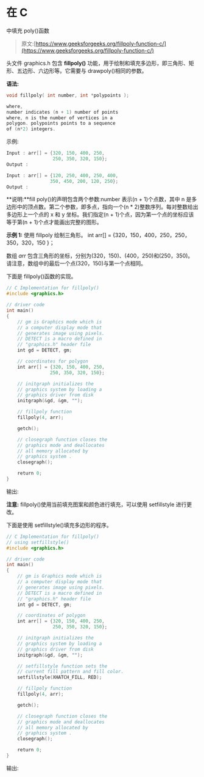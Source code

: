 # 在 C

中填充 poly()函数

> 原文:[https://www.geeksforgeeks.org/fillpoly-function-c/](https://www.geeksforgeeks.org/fillpoly-function-c/)

头文件 graphics.h 包含 **fillpoly()** 功能，用于绘制和填充多边形，即三角形、矩形、五边形、六边形等。它需要与 drawpoly()相同的参数。

**语法:**

```cpp
void fillpoly( int number, int *polypoints );

where,
number indicates (n + 1) number of points 
where, n is the number of vertices in a 
polygon. polypoints points to a sequence
of (n*2) integers.

```

示例:

```cpp
Input : arr[] = {320, 150, 400, 250,
                 250, 350, 320, 150};
Output : 

Input : arr[] = {120, 250, 400, 250, 400,
                350, 450, 200, 120, 250};
Output : 

```

**说明:**fill poly()的声明包含两个参数:number 表示(n + 1)个点数，其中 n 是多边形中的顶点数。第二个参数，即多点，指向一个(n * 2)整数序列。每对整数给出多边形上一个点的 x 和 y 坐标。我们指定(n + 1)个点，因为第一个点的坐标应该等于第(n + 1)个点才能画出完整的图形。

**示例 1:** 使用 fillpoly 绘制三角形。
int arr[] = {320，150，400，250，250，350，320，150 }；

数组 *arr* 包含三角形的坐标，分别为(320，150)、(400，250)和(250，350)。请注意，数组中的最后一个点(320，150)与第一个点相同。

下面是 fillpoly()函数的实现。

```cpp
// C Implementation for fillpoly()
#include <graphics.h>

// driver code
int main()
{
    // gm is Graphics mode which is
    // a computer display mode that
    // generates image using pixels.
    // DETECT is a macro defined in
    // "graphics.h" header file
    int gd = DETECT, gm;

    // coordinates for polygon
    int arr[] = {320, 150, 400, 250, 
                250, 350, 320, 150};

    // initgraph initializes the
    // graphics system by loading a
    // graphics driver from disk
    initgraph(&gd, &gm, "");

    // fillpoly function
    fillpoly(4, arr);

    getch();

    // closegraph function closes the
    // graphics mode and deallocates
    // all memory allocated by
    // graphics system .
    closegraph();

    return 0;
}
```

输出:

**注意:** fillpoly()使用当前填充图案和颜色进行填充，可以使用 setfillstyle 进行更改。

下面是使用 setfillstyle()填充多边形的程序。

```cpp
// C Implementation for fillpoly()
// using setfillstyle()
#include <graphics.h>

// driver code
int main()
{
    // gm is Graphics mode which is
    // a computer display mode that
    // generates image using pixels.
    // DETECT is a macro defined in
    // "graphics.h" header file
    int gd = DETECT, gm;

    // coordinates of polygon
    int arr[] = {320, 150, 400, 250, 
                 250, 350, 320, 150};

    // initgraph initializes the
    // graphics system by loading a
    // graphics driver from disk
    initgraph(&gd, &gm, "");

    // setfillstyle function sets the
    // current fill pattern and fill color.
    setfillstyle(XHATCH_FILL, RED);

    // fillpoly function
    fillpoly(4, arr);

    getch();

    // closegraph function closes the
    // graphics mode and deallocates
    // all memory allocated by
    // graphics system .
    closegraph();

    return 0;
}
```

输出: